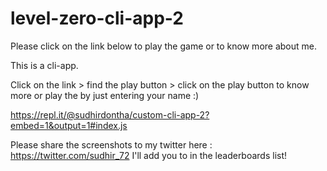 # level-zero-cli-app-2
Please click on the link below to play the game or to know more about me. 

This is a cli-app.

Click on the link > find the play button > click on the play button to know more or play the by just entering your name :)

https://repl.it/@sudhirdontha/custom-cli-app-2?embed=1&output=1#index.js

Please share the screenshots to my twitter here : https://twitter.com/sudhir_72 I'll add you to in the leaderboards list!



